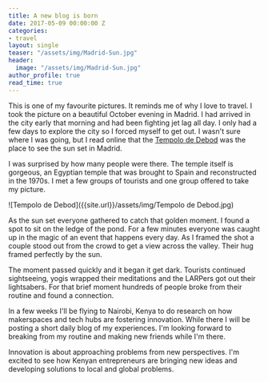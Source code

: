 ```yaml
---
title: A new blog is born
date: 2017-05-09 00:00:00 Z
categories:
- travel
layout: single
teaser: "/assets/img/Madrid-Sun.jpg"
header:
  image: "/assets/img/Madrid-Sun.jpg"
author_profile: true
read_time: true
---
```


This is one of my favourite pictures. It reminds me of why I love to travel. I took the picture on a beautiful October evening in Madrid. I had arrived in the city early that morning and had been fighting jet lag all day. I only had a few days to explore the city so I forced myself to get out. I wasn't sure where I was going, but I read online that the [Tempolo de Debod](https://en.wikipedia.org/wiki/Temple_of_Debod) was the place to see the sun set in Madrid. 

I was surprised by how many people were there. The temple itself is gorgeous, an Egyptian temple that was brought to Spain and reconstructed in the 1970s. I met a few groups of tourists and one group offered to take my picture. 

![Tempolo de Debod]({{site.url}}/assets/img/Tempolo de Debod.jpg)

As the sun set everyone gathered to catch that golden moment. I found a spot to sit on the ledge of the pond. For a few minutes everyone was caught up in the magic of an event that happens every day. As I framed the shot a couple stood out from the crowd to get a view across the valley. Their hug framed perfectly by the sun. 

The moment passed quickly and it began it get dark. Tourists continued sightseeing, yogis wrapped their meditations and the LARPers got out their lightsabers. For that brief moment hundreds of people broke from their routine and found a connection. 

In a few weeks I'll be flying to Nairobi, Kenya to do research on how makerspaces and tech hubs are fostering innovation. While there I will be posting a short daily blog of my experiences. I'm looking forward to breaking from my routine and making new friends while I'm there. 

Innovation is about approaching problems from new perspectives. I'm excited to see how Kenyan entrepreneurs are bringing new ideas and developing solutions to local and global problems. 
